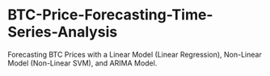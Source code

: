 # BTC-Price-Forecasting-Time-Series-Analysis
Forecasting BTC Prices with a Linear Model (Linear Regression), Non-Linear Model (Non-Linear SVM), and ARIMA Model.
